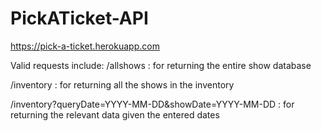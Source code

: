 # PickATicket-API

https://pick-a-ticket.herokuapp.com

Valid requests include:
  /allshows 
    : for returning the entire show database
    
  /inventory 
    : for returning all the shows in the inventory
    
  /inventory?queryDate=YYYY-MM-DD&showDate=YYYY-MM-DD
    : for returning the relevant data given the entered dates
